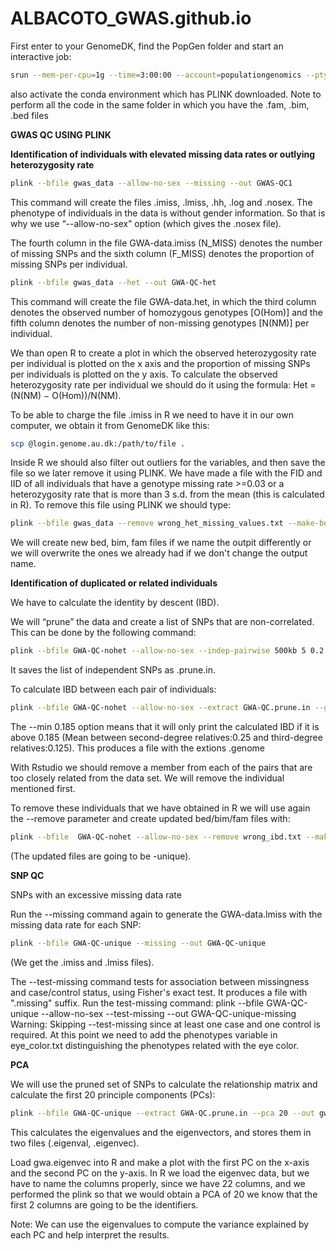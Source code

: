 # ALBACOTO_GWAS.github.io

First enter to your GenomeDK, find the PopGen folder and start an interactive job:
```sh
srun --mem-per-cpu=1g --time=3:00:00 --account=populationgenomics --pty bash
```
also activate the conda environment which has PLINK downloaded. Note to perform all the code in the same folder in which you have the .fam, .bim, .bed files


**GWAS QC USING PLINK**


**Identification of individuals with elevated missing data rates or outlying heterozygosity rate**
```sh
plink --bfile gwas_data --allow-no-sex --missing --out GWAS-QC1 
```
This command will create the files .imiss, .lmiss, .hh, .log and .nosex. The phenotype of individuals in the data is without gender information. So that is why we use “--allow-no-sex” option (which gives the .nosex file).

The fourth column in the file GWA-data.imiss (N_MISS) denotes the number of missing SNPs and the sixth column (F_MISS) denotes the proportion of missing SNPs per individual.
```sh
plink --bfile gwas_data --het --out GWA-QC-het 
```
This command will create the file GWA-data.het, in which the third column denotes the observed number of homozygous genotypes [O(Hom)] and the fifth column denotes the number of non-missing genotypes [N(NM)] per individual.


We than open R to create a plot in which the observed heterozygosity rate per individual is plotted on the x axis and the proportion of missing SNPs per individuals is plotted on the y axis. To calculate the observed heterozygosity rate per individual we should do it using the formula: Het = (N(NM) − O(Hom))/N(NM). 

To be able to charge the file .imiss in R we need to have it in our own computer, we obtain it from GenomeDK like this:
```sh
scp @login.genome.au.dk:/path/to/file .
```

Inside R we should also filter out outliers for the variables, and then save the file so we later remove it using PLINK. We have made a file with the FID and IID of all individuals that have a genotype missing rate >=0.03 or a heterozygosity rate that is more than 3 s.d. from the mean (this is calculated in R). To remove this file using PLINK we should type:
```sh
plink --bfile gwas_data --remove wrong_het_missing_values.txt --make-bed --out GWA-QC-nohet
```

We will create new bed, bim, fam files if we name the outpit differently or we will overwrite the ones we already had if we don't change the output name.


**Identification of duplicated or related individuals**

We have to calculate the identity by descent (IBD). 

We will “prune” the data and create a list of SNPs that are non-correlated. This can be done by the following command:
```sh
plink --bfile GWA-QC-nohet --allow-no-sex --indep-pairwise 500kb 5 0.2 --out GWA-QC
```
It saves the list of independent SNPs as .prune.in.  

To calculate IBD between each pair of individuals:
```sh
plink --bfile GWA-QC-nohet --allow-no-sex --extract GWA-QC.prune.in --genome --min 0.185 --out GWA-QC-ibd
```
The --min 0.185 option means that it will only print the calculated IBD if it is above 0.185 (Mean between second-degree relatives:0.25 and third-degree relatives:0.125). This produces a file with the extions .genome 


With Rstudio we should remove a member from each of the pairs that are too closely related from the data set. We will remove the individual mentioned first. 

To remove these individuals that we have obtained in R we will use again the --remove parameter and create updated bed/bim/fam files with: 
```sh
plink --bfile  GWA-QC-nohet --allow-no-sex --remove wrong_ibd.txt --make-bed --out GWA-QC-unique 
```
(The updated files are going to be -unique).



**SNP QC**

SNPs with an excessive missing data rate

Run the --missing command again to generate the GWA-data.lmiss with the missing data rate for each SNP: 
```sh
plink --bfile GWA-QC-unique --missing --out GWA-QC-unique 
```

(We get the .imiss and .lmiss files).

The --test-missing command tests for association between missingness and case/control status, using Fisher's exact test. It produces a file with ".missing" suffix.
Run the test-missing command: plink --bfile GWA-QC-unique --allow-no-sex --test-missing --out GWA-QC-unique-missing
Warning: Skipping --test-missing since at least one case and one control is required. At this point we need to add the phenotypes variable in eye_color.txt distinguishing the phenotypes related with the eye color. 


**PCA**

We will use the pruned set of SNPs to calculate the relationship matrix and calculate the first 20 principle components (PCs): 
```sh
plink --bfile GWA-QC-unique --extract GWA-QC.prune.in --pca 20 --out gwa-pca
```
This calculates the eigenvalues and the eigenvectors, and stores them in two files (.eigenval, .eigenvec).

Load gwa.eigenvec into R and make a plot with the first PC on the x-axis and the second PC on the y-axis. In R we load the eigenvec data, but we have to name the columns properly, since we have 22 columns, and we performed the plink so that we would obtain a PCA of 20 we know that the first 2 columns are going to be the identifiers. 

Note: We can use the eigenvalues to compute the variance explained by each PC and help interpret the results.






















